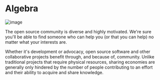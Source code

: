 # Algebra

![image](https://user-images.githubusercontent.com/67740644/164022282-229b466c-1fa6-4cdb-a126-1892a016c56c.png)


The open source community is diverse and highly motivated. We're sure you'll be able to find someone who can help you (or that you can help) no matter what your interests are.

Whether it's development or advocacy, open source software and other collaborative projects benefit through, and because of, community. Unlike traditional projects that require physical resources, sharing economies are generally only hindered by the number of people contributing to an effort and their ability to acquire and share knowledge.

